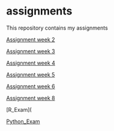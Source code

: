 # assignments
This repository contains my assignments

[Assignment week 2](https://github.com/JudithvanderBurgt/assignments/blob/master/Assignment_week_2-2.ipynb)

[Assignment week 3](https://github.com/JudithvanderBurgt/assignments/blob/master/python_lecture-3.ipynb)

[Assignment week 4](https://github.com/JudithvanderBurgt/assignments/blob/master/Assignment_week_4.ipynb)

[Assignment week 5](https://github.com/JudithvanderBurgt/assignments/blob/master/Assignment_week_5-2.ipynb)

[Assignment week 6](https://github.com/JudithvanderBurgt/assignments/blob/master/assignment4.ipynb)

[Assignment week 8](https://github.com/JudithvanderBurgt/assignments/blob/master/assignment5.ipynb)

[R_Exam](

[Python_Exam](https://github.com/xnoorrr/assignments/blob/master/Final_Assignment_Python_1_students(2.0).ipynb
)

